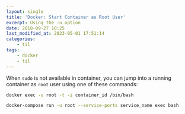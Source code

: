 ```yaml
---
layout: single
title: 'Docker: Start Container as Root User'
excerpt: Using the -u option
date: 2018-09-27 10:25
last_modified_at: 2023-05-01 17:51:14
categories:
    - til
tags:
    - docker
    - til
---
```


When `sudo` is not available in container,
you can jump into a running container as `root` user using one of these commands:

```bash
docker exec -u root -t -i container_id /bin/bash

docker-compose run -u root --service-ports service_name exec bash
```
